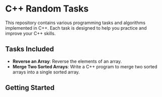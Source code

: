 # C++ Random Tasks

This repository contains various programming tasks and algorithms implemented in C++. Each task is designed to help you practice and improve your C++ skills.

## Tasks Included

- **Reverse an Array**: Reverse the elements of an array.
- **Merge Two Sorted Arrays**: Write a C++ program to merge two sorted arrays into a single sorted array.

## Getting Started



